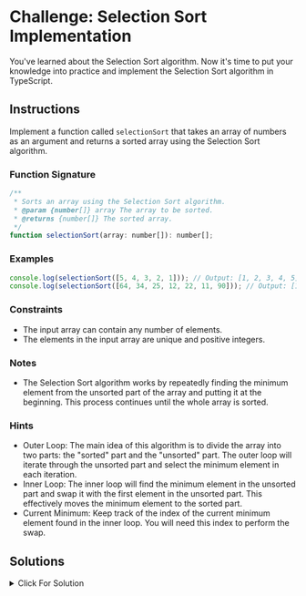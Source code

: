 # Challenge: Selection Sort Implementation

You've learned about the Selection Sort algorithm. Now it's time to put your knowledge into practice and implement the Selection Sort algorithm in TypeScript.

## Instructions

Implement a function called `selectionSort` that takes an array of numbers as an argument and returns a sorted array using the Selection Sort algorithm.

### Function Signature

```js
/**
 * Sorts an array using the Selection Sort algorithm.
 * @param {number[]} array The array to be sorted.
 * @returns {number[]} The sorted array.
 */
function selectionSort(array: number[]): number[];
```

### Examples

```js
console.log(selectionSort([5, 4, 3, 2, 1])); // Output: [1, 2, 3, 4, 5]
console.log(selectionSort([64, 34, 25, 12, 22, 11, 90])); // Output: [11, 12, 22, 25, 34, 64, 90]
```

### Constraints

- The input array can contain any number of elements.
- The elements in the input array are unique and positive integers.

### Notes

- The Selection Sort algorithm works by repeatedly finding the minimum element from the unsorted part of the array and putting it at the beginning. This process continues until the whole array is sorted.

### Hints

- Outer Loop: The main idea of this algorithm is to divide the array into two parts: the "sorted" part and the "unsorted" part. The outer loop will iterate through the unsorted part and select the minimum element in each iteration.
- Inner Loop: The inner loop will find the minimum element in the unsorted part and swap it with the first element in the unsorted part. This effectively moves the minimum element to the sorted part.
- Current Minimum: Keep track of the index of the current minimum element found in the inner loop. You will need this index to perform the swap.

## Solutions

<details markdown="1">
  <summary>Click For Solution</summary>

```js
export function selectionSort(arr: number[]): number[] {
  for (let i = 0; i < arr.length - 1; i++) {
    let minIndex = i;

    for (let j = i + 1; j < arr.length; j++) {
      if (arr[j] < arr[minIndex]) {
        minIndex = j;
      }
    }

    if (minIndex !== i) {
      [arr[i], arr[minIndex]] = [arr[minIndex], arr[i]];
    }
  }

  return arr;
}
```

### Explanation

- Start a `for-loop`. The condition of the `for-loop` is `i < arr.length - 1`. This will loop through the entire array, except for the last element (since the last element will be sorted automatically).
- Inside the outer `for-loop`, declare a variable called `minIndex` and set it to `i`. This will keep track of the index of the minimum element found in the inner loop.
- Start an inner `for-loop`. The condition of the inner `for-loop` is `j = i + 1` and `j < arr.length`. This will loop through the unsorted part of the array.
- Inside the inner `for-loop`, check if the element at index `j` is less than the element at index `minIndex`. If it is, update `minIndex` to `j`.
- After the inner `for-loop`, check if `minIndex` is not equal to `i`. If it's not equal, swap the elements at indices `i` and `minIndex`.
- Outside of both loops, return the sorted array.

</details>
